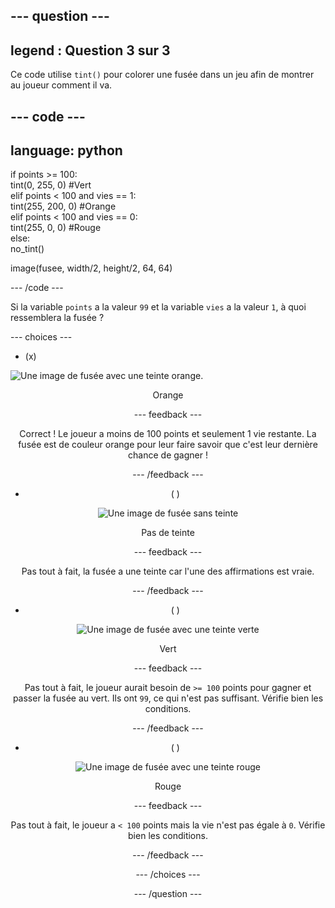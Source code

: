 --- question ---
---
legend : Question 3 sur 3
---

Ce code utilise `tint()` pour colorer une fusée dans un jeu afin de montrer au joueur comment il va.

--- code ---
---
language: python
---

if points >= 100:    
    tint(0, 255, 0) #Vert   
elif points < 100 and vies == 1:   
    tint(255, 200, 0) #Orange    
elif points < 100 and vies == 0:     
    tint(255, 0, 0) #Rouge     
else:      
    no_tint()

image(fusee, width/2, height/2, 64, 64)

--- /code ---

Si la variable `points` a la valeur `99` et la variable `vies` a la valeur `1`, à quoi ressemblera la fusée ?

--- choices ---

- (x)

![Une image de fusée avec une teinte orange.](images/rocket_amber.png) 
<div style="text-align: center;">Orange

 --- feedback ---

 Correct ! Le joueur a moins de 100 points et seulement 1 vie restante. La fusée est de couleur orange pour leur faire savoir que c'est leur dernière chance de gagner !

 --- /feedback ---

- ( )

![Une image de fusée sans teinte](images/rocket_original.png) 
<div style="text-align: center;">Pas de teinte

 --- feedback ---

 Pas tout à fait, la fusée a une teinte car l'une des affirmations est vraie.

 --- /feedback ---

- ( )

![Une image de fusée avec une teinte verte](images/rocket_green.png) 
<div style="text-align: center;">Vert

 --- feedback ---

 Pas tout à fait, le joueur aurait besoin de `>= 100` points pour gagner et passer la fusée au vert. Ils ont `99`, ce qui n'est pas suffisant. Vérifie bien les conditions.

 --- /feedback ---

- ( )

![Une image de fusée avec une teinte rouge](images/rocket_red.png) 
<div style="text-align: center;">Rouge

 --- feedback ---

 Pas tout à fait, le joueur a `< 100` points mais la vie n'est pas égale à `0`. Vérifie bien les conditions.

 --- /feedback ---

--- /choices ---

--- /question ---
